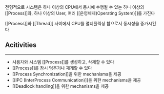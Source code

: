 
전형적으로 시스템은 하나 이상의 CPU에서 동시에 수행될 수 있는 하나 이상의 [[Process]]와, 하나 이상의 User, 여러 [[운영체제(Operating System)]]를 가진다

[[Process]]와 [[Thread]] 사이에서 CPU를 멀티플렉싱 함으로서 동시성을 증가시킨다 


## **Acitivities**
---
+ 사용자와 시스템 [[Process]]를 생성하고, 삭제할 수 있다
+ [[Process]]를 잠시 멈추거나 재개할 수 있다
+ [[Process Synchronization]]을 위한 mechanisms을 제공
+ [[IPC (InterProcess Communication)]]을 위한 mechanisms을 제공
+ [[Deadlock handling]]을 위한 mechanisms을 제공

